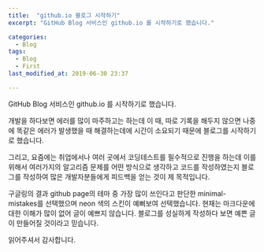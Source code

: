 ```yaml
---
title:  "github.io 블로그 시작하기"
excerpt: "GitHub Blog 서비스인 github.io 를 시작하기로 했습니다."

categories:
  - Blog
tags:
  - Blog
  - First
last_modified_at: 2019-06-30 23:37

---
```


GitHub Blog 서비스인 github.io 를 시작하기로 했습니다.

개발을 하다보면 에러를 많이 마주하고는 하는데 이 때, 따로 기록을 해두지
않으면 나중에 똑같은 에러가 발생했을 때 해결하는데에 시간이 소요되기 때문에
블로그를 시작하기로 했습니다.

그리고, 요즘에는 취업에서나 여러 곳에서 코딩테스트를 필수적으로 진행을
하는데 이를 위해서 여러가지의 알고리즘 문제를 어떤 방식으로 생각하고 코드를
작성하였는지 블로그를 작성하여 많은 개발자분들에게 피드백을 얻는 것이 제
목적입니다.

구글링의 결과 github page의 테마 중 가장 많이 쓰인다고 판단한 minimal-
mistakes를 선택했으며 neon 색의 스킨이 예뻐보여 선택했습니다. 현재는
마크다운에 대한 이해가 많이 없어 글이 예쁘지 않습니다. 블로그를 성실하게
작성하다 보면 예쁜 글이 만들어질 것이라고 믿습니다.

읽어주셔서 감사합니다.
